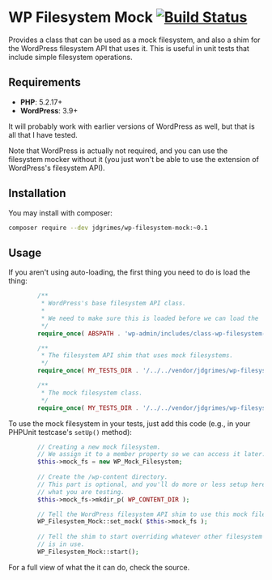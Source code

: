 # WP Filesystem Mock [![Build Status](https://travis-ci.org/JDGrimes/wp-filesystem-mock.svg?branch=master)](https://travis-ci.org/JDGrimes/wp-filesystem-mock)

Provides a class that can be used as a mock filesystem, and also a shim for the 
WordPress filesystem API that uses it. This is useful in unit tests that include
simple filesystem operations.

## Requirements

- **PHP**: 5.2.17+
- **WordPress**: 3.9+

It will probably work with earlier versions of WordPress as well, but that is all 
that I have tested.

Note that WordPress is actually not required, and you can use the filesystem mocker
without it (you just won't be able to use the extension of WordPress's filesystem
API).

## Installation

You may install with composer:

```bash
composer require --dev jdgrimes/wp-filesystem-mock:~0.1
```

## Usage

If you aren't using auto-loading, the first thing you need to do is load the thing:

```php
		/**
		 * WordPress's base filesystem API class.
		 *
		 * We need to make sure this is loaded before we can load the 
		 */
		require_once( ABSPATH . 'wp-admin/includes/class-wp-filesystem-base.php' );

		/**
		 * The filesystem API shim that uses mock filesystems.
		 */
		require_once( MY_TESTS_DIR . '/../../vendor/jdgrimes/wp-filesystem-mock/src/wp-filesystem-mock.php' );

		/**
		 * The mock filesystem class.
		 */
		require_once( MY_TESTS_DIR . '/../../vendor/jdgrimes/wp-filesystem-mock/src/wp-mock-filesystem.php' );

```

To use the mock filesystem in your tests, just add this code (e.g., in your PHPUnit
testcase's `setUp()` method):

```php
		// Creating a new mock filesystem.
		// We assign it to a member property so we can access it later.
		$this->mock_fs = new WP_Mock_Filesystem;
		
		// Create the /wp-content directory.
		// This part is optional, and you'll do more or less setup here depending on
		// what you are testing.
		$this->mock_fs->mkdir_p( WP_CONTENT_DIR );

		// Tell the WordPress filesystem API shim to use this mock filesystem.
		WP_Filesystem_Mock::set_mock( $this->mock_fs );
		
		// Tell the shim to start overriding whatever other filesystem access method
		// is in use.
		WP_Filesystem_Mock::start();
```

For a full view of what the it can do, check the source.
